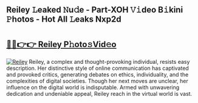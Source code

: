 ## Reiley 𝙻eaked 𝙽u𝚍e - Part-XOH 𝚅𝚒deo B𝚒kini 𝙿hotos - Hot All 𝙻eaks Nxp2d

# <h2><a href="http://ld2ayu2.urlbe.top/?page=Reiley">🔗🔗👉👉 Reiley P𝚑oto𝚜Vid𝚎o</a></h2>

[![Reiley](https://i.imgur.com/eBuTRDB.gif)](http://ld2ayu2.urlbe.top/?page=Reiley)
Reiley, a complex and thought-provoking individual, resists easy description. Her distinctive style of online communication has captivated and provoked critics, generating debates on ethics, individuality, and the complexities of digital societies. Though her next moves are unclear, her influence on the digital world is indisputable. Armed with unwavering dedication and undeniable appeal, Reiley reach in the virtual world is vast.
